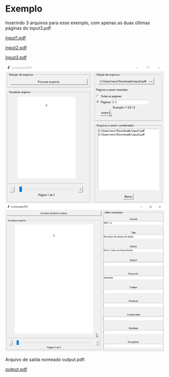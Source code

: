 # Exemplo
Inserindo 3 arquivos para esse exemplo, com apenas as duas últimas páginas do input3.pdf

[input1.pdf](files/input1.pdf)

[input2.pdf](files/input2.pdf)

[input3.pdf](files/input3.pdf)

![](images/exemplo.png)
![](images/exemplo2.png)

Arquivo de saída nomeado output.pdf:

[output.pdf](files/output.pdf)

